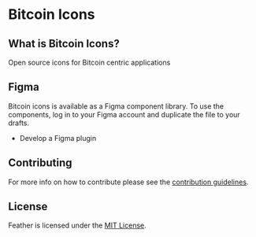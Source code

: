 # Bitcoin Icons



## What is Bitcoin Icons?
Open source icons for Bitcoin centric applications



## Figma
Bitcoin icons is available as a Figma component library. To use the components, log in to your Figma account and duplicate the file to your drafts. 

- Develop a Figma plugin 



## Contributing 
For more info on how to contribute please see the [contribution guidelines](https://github.com/Bosch-0/Bitcoin-Icons/blob/main/CONTRIBUTING.md).



## License 
Feather is licensed under the [MIT License](https://github.com/Bosch-0/Bitcoin-Icons/blob/main/LICENSE).
